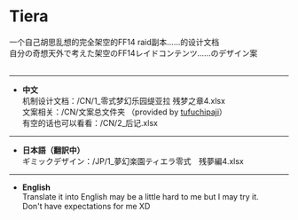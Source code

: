 # Tiera

一个自己胡思乱想的完全架空的FF14 raid副本......的设计文档 <br>
自分の奇想天外で考えた架空のFF14レイドコンテンツ......のデザイン案 <br>
<br>

*** 
- **中文** <br>
机制设计文档：/CN/1_零式梦幻乐园缇亚拉  残梦之章4.xlsx <br>
文案相关：/CN/文案总文件夹 （provided by [tufuchipaji](https://github.com/tufuchipaji)） <br>
有空的话也可以看看：/CN/2_后记.xlsx <br> 

*** 
- **日本語（翻訳中）** <br>
ギミックデザイン：/JP/1_夢幻楽園ティエラ零式　残夢編4.xlsx <br>

*** 
- **English** <br>
Translate it into English may be a little hard to me but I may try it.<br>
Don't have expectations for me XD <br>
<br>
